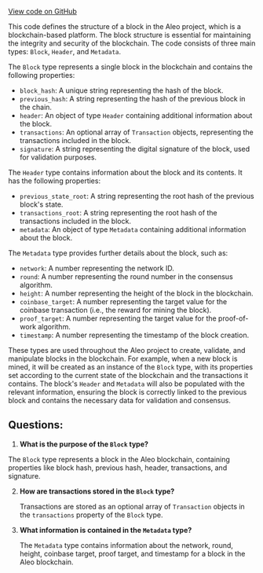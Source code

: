 [View code on GitHub](https://github.com/AleoHQ/aleo/sdk/src/models/block.d.ts)

This code defines the structure of a block in the Aleo project, which is a blockchain-based platform. The block structure is essential for maintaining the integrity and security of the blockchain. The code consists of three main types: `Block`, `Header`, and `Metadata`.

The `Block` type represents a single block in the blockchain and contains the following properties:

- `block_hash`: A unique string representing the hash of the block.
- `previous_hash`: A string representing the hash of the previous block in the chain.
- `header`: An object of type `Header` containing additional information about the block.
- `transactions`: An optional array of `Transaction` objects, representing the transactions included in the block.
- `signature`: A string representing the digital signature of the block, used for validation purposes.

The `Header` type contains information about the block and its contents. It has the following properties:

- `previous_state_root`: A string representing the root hash of the previous block's state.
- `transactions_root`: A string representing the root hash of the transactions included in the block.
- `metadata`: An object of type `Metadata` containing additional information about the block.

The `Metadata` type provides further details about the block, such as:

- `network`: A number representing the network ID.
- `round`: A number representing the round number in the consensus algorithm.
- `height`: A number representing the height of the block in the blockchain.
- `coinbase_target`: A number representing the target value for the coinbase transaction (i.e., the reward for mining the block).
- `proof_target`: A number representing the target value for the proof-of-work algorithm.
- `timestamp`: A number representing the timestamp of the block creation.

These types are used throughout the Aleo project to create, validate, and manipulate blocks in the blockchain. For example, when a new block is mined, it will be created as an instance of the `Block` type, with its properties set according to the current state of the blockchain and the transactions it contains. The block's `Header` and `Metadata` will also be populated with the relevant information, ensuring the block is correctly linked to the previous block and contains the necessary data for validation and consensus.
## Questions: 
 1. **What is the purpose of the `Block` type?**

   The `Block` type represents a block in the Aleo blockchain, containing properties like block hash, previous hash, header, transactions, and signature.

2. **How are transactions stored in the `Block` type?**

   Transactions are stored as an optional array of `Transaction` objects in the `transactions` property of the `Block` type.

3. **What information is contained in the `Metadata` type?**

   The `Metadata` type contains information about the network, round, height, coinbase target, proof target, and timestamp for a block in the Aleo blockchain.